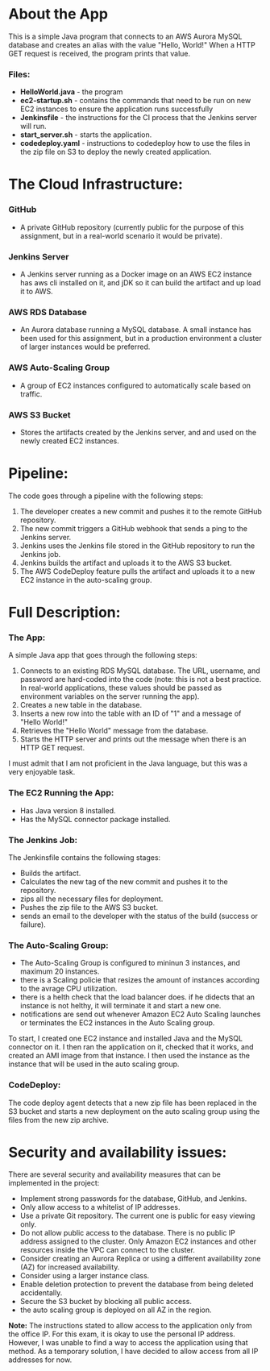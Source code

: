 # About the App

This is a simple Java program that connects to an AWS Aurora MySQL database and creates an alias with the value "Hello, World!" When a HTTP GET request is received, the program prints that value.
### Files:
- **HelloWorld.java** - the program
- **ec2-startup.sh** - contains the commands that need to be run on new EC2 instances to ensure the application runs successfully
- **Jenkinsfile** - the instructions for the CI process that the Jenkins server will run.
- **start_server.sh** - starts the application.
- **codedeploy.yaml** - instructions to codedeploy how to use the files in the zip file on S3 to deploy the newly created application.
#
# The Cloud Infrastructure:
### GitHub

- A private GitHub repository (currently public for the purpose of this assignment, but in a real-world scenario it would be private).

### Jenkins Server

- A Jenkins server running as a Docker image on an AWS EC2 instance has aws cli installed on it, and jDK so it can build the artifact and up load it to AWS.

### AWS RDS Database

- An Aurora database running a MySQL database. A small instance has been used for this assignment, but in a production environment a cluster of larger instances would be preferred.

### AWS Auto-Scaling Group

- A group of EC2 instances configured to automatically scale based on traffic.

### AWS S3 Bucket

- Stores the artifacts created by the Jenkins server, and and used on the newly created EC2 instances.

#
#
# Pipeline:

The code goes through a pipeline with the following steps:

1. The developer creates a new commit and pushes it to the remote GitHub repository.
2. The new commit triggers a GitHub webhook that sends a ping to the Jenkins server.
3. Jenkins uses the Jenkins file stored in the GitHub repository to run the Jenkins job.
4. Jenkins builds the artifact and uploads it to the AWS S3 bucket.
5. The AWS CodeDeploy feature pulls the artifact and uploads it to a new EC2 instance in the auto-scaling group.
#
#
# Full Description:
### The App:
A simple Java app that goes through the following steps:

1. Connects to an existing RDS MySQL database. The URL, username, and password are hard-coded into the code (note: this is not a best practice. In real-world applications, these values should be passed as environment variables on the server running the app).
2. Creates a new table in the database.
3. Inserts a new row into the table with an ID of "1" and a message of "Hello World!"
4. Retrieves the "Hello World" message from the database.
5. Starts the HTTP server and prints out the message when there is an HTTP GET request.

I must admit that I am not proficient in the Java language, but this was a very enjoyable task.
### The EC2 Running the App:
- Has Java version 8 installed.
- Has the MySQL connector package installed.
### The Jenkins Job:
The Jenkinsfile contains the following stages:

- Builds the artifact.
- Calculates the new tag of the new commit and pushes it to the repository.
- zips all the necessary files for deployment.
- Pushes the zip file to the AWS S3 bucket.
- sends an email to the developer with the status of the build (success or failure).

### The Auto-Scaling Group:
- The Auto-Scaling Group is configured to mininun 3 instances, and maximum 20 instances.
- there is a Scaling policie that resizes the amount of instances according to the avrage CPU utilization.
- there is a helth check that the load balancer does. if he didects that an instance is not helthy, it will terminate it and start a new one.
- notifications are send out whenever Amazon EC2 Auto Scaling launches or terminates the EC2 instances in the Auto Scaling group.


To start, I created one EC2 instance and installed Java and the MySQL connector on it. I then ran the application on it, checked that it works, and created an AMI image from that instance. I then used the instance as the instance that will be used in the auto scaling group.

### CodeDeploy:
The code deploy agent detects that a new zip file has been replaced in the S3 bucket and starts a new deployment on the auto scaling group using the files from the new zip archive.




#
#
# Security and availability issues:
There are several security and availability measures that can be implemented in the project:

- Implement strong passwords for the database, GitHub, and Jenkins.
- Only allow access to a whitelist of IP addresses.
- Use a private Git repository. The current one is public for easy viewing only.
- Do not allow public access to the database. There is no public IP address assigned to the cluster. Only Amazon EC2 instances and other resources inside the VPC can connect to the cluster.
- Consider creating an Aurora Replica or using a different availability zone (AZ) for increased availability.
- Consider using a larger instance class.
- Enable deletion protection to prevent the database from being deleted accidentally.
- Secure the S3 bucket by blocking all public access.
- the auto scaling group is deployed on all AZ in the region.

**Note:** The instructions stated to allow access to the application only from the office IP. For this exam, it is okay to use the personal IP address. However, I was unable to find a way to access the application using that method. As a temporary solution, I have decided to allow access from all IP addresses for now.